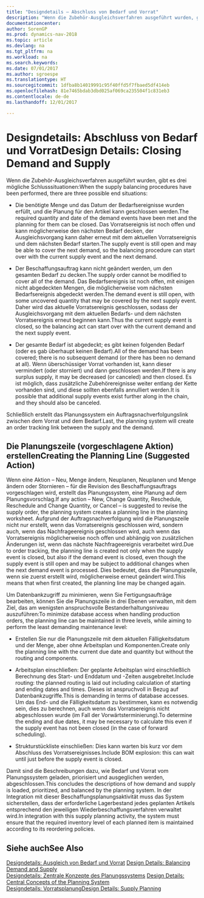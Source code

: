 ```yaml
---
title: "Designdetails – Abschluss von Bedarf und Vorrat"
description: "Wenn die Zubehör-Ausgleichsverfahren ausgeführt wurden, gibt es drei mögliche Schlusssituationen."
documentationcenter: 
author: SorenGP
ms.prod: dynamics-nav-2018
ms.topic: article
ms.devlang: na
ms.tgt_pltfrm: na
ms.workload: na
ms.search.keywords: 
ms.date: 07/01/2017
ms.author: sgroespe
ms.translationtype: HT
ms.sourcegitcommit: 1dfba8b14019991c95f40ffd5f7fbaed5df414eb
ms.openlocfilehash: 81e7465bdab3dbd025af069ca235504f1c831eb3
ms.contentlocale: de-de
ms.lasthandoff: 12/01/2017

---
```

# <a name="design-details-closing-demand-and-supply"></a><span data-ttu-id="ab90b-103">Designdetails: Abschluss von Bedarf und Vorrat</span><span class="sxs-lookup"><span data-stu-id="ab90b-103">Design Details: Closing Demand and Supply</span></span>
<span data-ttu-id="ab90b-104">Wenn die Zubehör-Ausgleichsverfahren ausgeführt wurden, gibt es drei mögliche Schlusssituationen:</span><span class="sxs-lookup"><span data-stu-id="ab90b-104">When the supply balancing procedures have been performed, there are three possible end situations:</span></span>  

-   <span data-ttu-id="ab90b-105">Die benötigte Menge und das Datum der Bedarfsereignisse wurden erfüllt, und die Planung für den Artikel kann geschlossen werden.</span><span class="sxs-lookup"><span data-stu-id="ab90b-105">The required quantity and date of the demand events have been met and the planning for them can be closed.</span></span> <span data-ttu-id="ab90b-106">Das Vorratsereignis ist noch offen und kann möglicherweise den nächsten Bedarf decken, der Ausgleichsvorgang kann daher erneut mit dem aktuellen Vorratsereignis und dem nächsten Bedarf starten.</span><span class="sxs-lookup"><span data-stu-id="ab90b-106">The supply event is still open and may be able to cover the next demand, so the balancing procedure can start over with the current supply event and the next demand.</span></span>  

-   <span data-ttu-id="ab90b-107">Der Beschaffungsauftrag kann nicht geändert werden, um den gesamten Bedarf zu decken.</span><span class="sxs-lookup"><span data-stu-id="ab90b-107">The supply order cannot be modified to cover all of the demand.</span></span> <span data-ttu-id="ab90b-108">Das Bedarfsereignis ist noch offen, mit einigen nicht abgedeckten Mengen, die möglicherweise vom nächsten Bedarfsereignis abgedeckt werden.</span><span class="sxs-lookup"><span data-stu-id="ab90b-108">The demand event is still open, with some uncovered quantity that may be covered by the next supply event.</span></span> <span data-ttu-id="ab90b-109">Daher wird das aktuelle Vorratsereignis geschlossen, sodass der Ausgleichsvorgang mit dem aktuellen Bedarfs- und dem nächsten Vorratsereignis erneut beginnen kann.</span><span class="sxs-lookup"><span data-stu-id="ab90b-109">Thus the current supply event is closed, so the balancing act can start over with the current demand and the next supply event.</span></span>  

-   <span data-ttu-id="ab90b-110">Der gesamte Bedarf ist abgedeckt; es gibt keinen folgenden Bedarf (oder es gab überhaupt keinen Bedarf).</span><span class="sxs-lookup"><span data-stu-id="ab90b-110">All of the demand has been covered; there is no subsequent demand (or there has been no demand at all).</span></span> <span data-ttu-id="ab90b-111">Wenn überschüssiger Vorrat vorhanden ist, kann dieser vermindert (oder storniert) und dann geschlossen werden.</span><span class="sxs-lookup"><span data-stu-id="ab90b-111">If there is any surplus supply, it may be decreased (or canceled) and then closed.</span></span> <span data-ttu-id="ab90b-112">Es ist möglich, dass zusätzliche Zubehörereignisse weiter entlang der Kette vorhanden sind, und diese sollten ebenfalls annulliert werden.</span><span class="sxs-lookup"><span data-stu-id="ab90b-112">It is possible that additional supply events exist further along in the chain, and they should also be canceled.</span></span>  

 <span data-ttu-id="ab90b-113">Schließlich erstellt das Planungssystem ein Auftragsnachverfolgungslink zwischen dem Vorrat und dem Bedarf.</span><span class="sxs-lookup"><span data-stu-id="ab90b-113">Last, the planning system will create an order tracking link between the supply and the demand.</span></span>  

## <a name="creating-the-planning-line-suggested-action"></a><span data-ttu-id="ab90b-114">Die Planungszeile (vorgeschlagene Aktion) erstellen</span><span class="sxs-lookup"><span data-stu-id="ab90b-114">Creating the Planning Line (Suggested Action)</span></span>  
 <span data-ttu-id="ab90b-115">Wenn eine Aktion – Neu, Menge ändern, Neuplanen, Neuplanen und Menge ändern oder Stornieren – für die Revision des Beschaffungsauftrags vorgeschlagen wird, erstellt das Planungssystem, eine Planung auf dem Planungsvorschlag.</span><span class="sxs-lookup"><span data-stu-id="ab90b-115">If any action – New, Change Quantity, Reschedule, Reschedule and Change Quantity, or Cancel – is suggested to revise the supply order, the planning system creates a planning line in the planning worksheet.</span></span> <span data-ttu-id="ab90b-116">Aufgrund der Auftragsnachverfolgung wird die Planungszeile nicht nur erstellt, wenn das Vorratsereignis geschlossen wird, sondern auch, wenn das Nachfrageereignis geschlossen wird, auch wenn das Vorratsereignis möglicherweise noch offen und abhängig von zusätzlichen Änderungen ist, wenn das nächste Nachfrageereignis verarbeitet wird.</span><span class="sxs-lookup"><span data-stu-id="ab90b-116">Due to order tracking, the planning line is created not only when the supply event is closed, but also if the demand event is closed, even though the supply event is still open and may be subject to additional changes when the next demand event is processed.</span></span> <span data-ttu-id="ab90b-117">Dies bedeutet, dass die Planungszeile, wenn sie zuerst erstellt wird, möglicherweise erneut geändert wird.</span><span class="sxs-lookup"><span data-stu-id="ab90b-117">This means that when first created, the planning line may be changed again.</span></span>  

 <span data-ttu-id="ab90b-118">Um Datenbankzugriff zu minimieren, wenn Sie Fertigungsaufträge bearbeiten, können Sie die Planungszeile in drei Ebenen verwalten, mit dem Ziel, das am wenigsten anspruchsvolle Bestanderhaltungsniveau auszuführen:</span><span class="sxs-lookup"><span data-stu-id="ab90b-118">To minimize database access when handling production orders, the planning line can be maintained in three levels, while aiming to perform the least demanding maintenance level:</span></span>  

-   <span data-ttu-id="ab90b-119">Erstellen Sie nur die Planungszeile mit dem aktuellen Fälligkeitsdatum und der Menge, aber ohne Arbeitsplan und Komponenten.</span><span class="sxs-lookup"><span data-stu-id="ab90b-119">Create only the planning line with the current due date and quantity but without the routing and components.</span></span>  

-   <span data-ttu-id="ab90b-120">Arbeitsplan einschließen: Der geplante Arbeitsplan wird einschließlich Berechnung des Start- und Enddatum und -Zeiten ausgebreitet.</span><span class="sxs-lookup"><span data-stu-id="ab90b-120">Include routing: the planned routing is laid out including calculation of starting and ending dates and times.</span></span> <span data-ttu-id="ab90b-121">Dieses ist anspruchvoll in Bezug auf Datenbankzugriffe.</span><span class="sxs-lookup"><span data-stu-id="ab90b-121">This is demanding in terms of database accesses.</span></span> <span data-ttu-id="ab90b-122">Um das End- und die Fälligkeitsdatum zu bestimmen, kann es notwendig sein, dies zu berechnen, auch wenn das Vorratsereignis nicht abgeschlossen wurde (im Fall der Vorwärtsterminierung).</span><span class="sxs-lookup"><span data-stu-id="ab90b-122">To determine the ending and due dates, it may be necessary to calculate this even if the supply event has not been closed (in the case of forward scheduling).</span></span>  

-   <span data-ttu-id="ab90b-123">Strukturstückliste einschließen: Dies kann warten bis kurz vor dem Abschluss des Vorratsereignisses.</span><span class="sxs-lookup"><span data-stu-id="ab90b-123">Include BOM explosion: this can wait until just before the supply event is closed.</span></span>  

 <span data-ttu-id="ab90b-124">Damit sind die Beschreibungen dazu, wie Bedarf und Vorrat vom Planungssystem geladen, priorisiert und ausgeglichen werden, abgeschlossen.</span><span class="sxs-lookup"><span data-stu-id="ab90b-124">This concludes the descriptions of how demand and supply is loaded, prioritized, and balanced by the planning system.</span></span> <span data-ttu-id="ab90b-125">In der Integration mit dieser Beschaffungsplanungsaktivität muss das System sicherstellen, dass der erforderliche Lagerbestand jedes geplanten Artikels entsprechend den jeweiligen Wiederbeschaffungsverfahren verwaltet wird.</span><span class="sxs-lookup"><span data-stu-id="ab90b-125">In integration with this supply planning activity, the system must ensure that the required inventory level of each planned item is maintained according to its reordering policies.</span></span>  

## <a name="see-also"></a><span data-ttu-id="ab90b-126">Siehe auch</span><span class="sxs-lookup"><span data-stu-id="ab90b-126">See Also</span></span>  
 <span data-ttu-id="ab90b-127">[Designdetails: Ausgleich von Bedarf und Vorrat](design-details-balancing-demand-and-supply.md) </span><span class="sxs-lookup"><span data-stu-id="ab90b-127">[Design Details: Balancing Demand and Supply](design-details-balancing-demand-and-supply.md) </span></span>  
 <span data-ttu-id="ab90b-128">[Designdetails: Zentrale Konzepte des Planungssystems](design-details-central-concepts-of-the-planning-system.md) </span><span class="sxs-lookup"><span data-stu-id="ab90b-128">[Design Details: Central Concepts of the Planning System](design-details-central-concepts-of-the-planning-system.md) </span></span>  
 [<span data-ttu-id="ab90b-129">Designdetails: Vorratsplanung</span><span class="sxs-lookup"><span data-stu-id="ab90b-129">Design Details: Supply Planning</span></span>](design-details-supply-planning.md)

